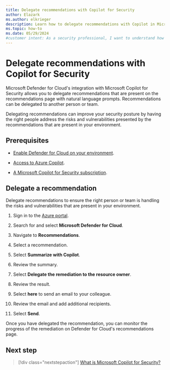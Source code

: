 ```yaml
---
title: Delegate recommendations with Copilot for Security
author: Elazark
ms.author: elkrieger
description: Learn how to delegate recommendations with Copilot in Microsoft Defender for Cloud and improve your security posture.
ms.topic: how-to
ms.date: 05/29/2024
#customer intent: As a security professional, I want to understand how to use Copilot to delegate recommendations in Defender for Cloud so that I can improve my security posture.
---
```


# Delegate recommendations with Copilot for Security

Microsoft Defender for Cloud's integration with Microsoft Copilot for Security allows you to delegate recommendations that are present on the recommendations page with natural language prompts. Recommendations can be delegated to another person or team. 

Delegating recommendations can improve your security posture by having the right people address the risks and vulnerabilities presented by the recommendations that are present in your environment.

## Prerequisites

- [Enable Defender for Cloud on your environment](connect-azure-subscription.md).

- [Access to Azure Copilot](../copilot/overview.md).

- [A Microsoft Copilot for Security subscription](/copilot/security/get-started-security-copilot).

## Delegate a recommendation

Delegate recommendations to ensure the right person or team is handling the risks and vulnerabilities that are present in your environment.

1. Sign in to the [Azure portal](https://portal.azure.com).

1. Search for and select **Microsoft Defender for Cloud**.

1. Navigate to **Recommendations**.

1. Select a recommendation.

1. Select **Summarize with Copilot**.

1. Review the summary.

1. Select **Delegate the remediation to the resource owner**.

1. Review the result.

1. Select **here** to send an email to your colleague.

1. Review the email and add additional recipients.

1. Select **Send**.

Once you have delegated the recommendation, you can monitor the progress of the remediation on Defender for Cloud's recommendations page.

## Next step

> [!div class="nextstepaction"]
> [What is Microsoft Copilot for Security?](/copilot/security/microsoft-security-copilot)
